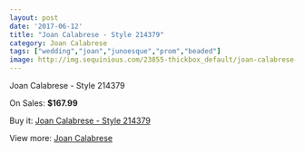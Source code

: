 ```yaml
---
layout: post
date: '2017-06-12'
title: "Joan Calabrese - Style 214379"
category: Joan Calabrese
tags: ["wedding","joan","junoesque","prom","beaded"]
image: http://img.sequinious.com/23855-thickbox_default/joan-calabrese-style-214379.jpg
---
```

Joan Calabrese - Style 214379

On Sales: **$167.99**
<a href="https://www.sequinious.com/joan-calabrese/5446-joan-calabrese-style-214379.html"><amp-img layout="responsive" width="600" height="600" src="//img.sequinious.com/23855-thickbox_default/joan-calabrese-style-214379.jpg" alt="Joan Calabrese - Style 214379 0" /></a>
<a href="https://www.sequinious.com/joan-calabrese/5446-joan-calabrese-style-214379.html"><amp-img layout="responsive" width="600" height="600" src="//img.sequinious.com/23856-thickbox_default/joan-calabrese-style-214379.jpg" alt="Joan Calabrese - Style 214379 1" /></a>

Buy it: [Joan Calabrese - Style 214379](https://www.sequinious.com/joan-calabrese/5446-joan-calabrese-style-214379.html "Joan Calabrese - Style 214379")

View more: [Joan Calabrese](https://www.sequinious.com/51-joan-calabrese "Joan Calabrese")